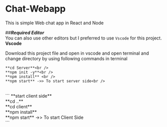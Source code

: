 # Chat-Webapp
This is simple Web chat app in React and Node<br />


##**_Required Editor_**<br />
You can also use other editors but I preferred to use `Vscode` for this project.<br />
**Vscode**


Download this project file and open in vscode and open terminal and change directory by using following commands in terminal
<br />
```
**cd Server**<br />
**npm init -y**<br />
**npm install** <br />
**npm start** ->> To start server side<br />
```
<br />
```
**start client side**<br />
**cd ..**<br />
**cd client**<br />
**npm install**<br />
**npm start** ->> To start Client Side<br />
```

